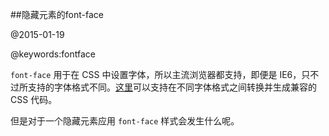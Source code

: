##隐藏元素的font-face

@2015-01-19

@keywords:fontface

`font-face`  用于在 CSS 中设置字体，所以主流浏览器都支持，即便是 IE6，只不过所支持的字体格式不同。[这里](http://www.fontsquirrel.com/tools/webfont-generator)可以支持在不同字体格式之间转换并生成兼容的 CSS 代码。


但是对于一个隐藏元素应用 `font-face` 样式会发生什么呢。
